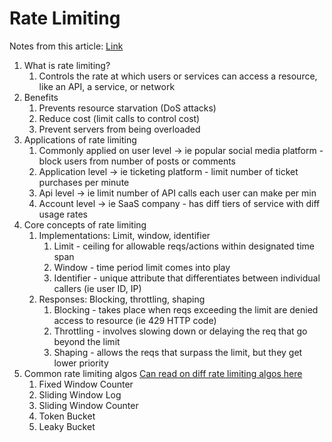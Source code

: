 # Rate Limiting
Notes from this article: [Link](https://blog.bytebytego.com/p/rate-limiting-fundamentals?utm_source=post-email-title&publication_id=817132&post_id=124962528&isFreemail=true&utm_medium=email)

1. What is rate limiting?
    1. Controls the rate at which users or services can access a resource, like an API, a service, or network
2. Benefits
    1. Prevents resource starvation (DoS attacks)
    2. Reduce cost (limit calls to control cost)
    3. Prevent servers from being overloaded
3. Applications of rate limiting
    1. Commonly applied on user level -> ie popular social media platform - block users from number of posts or comments
    2. Application level -> ie ticketing platform - limit number of ticket purchases per minute 
    3. Api level -> ie limit number of API calls each user can make per min
    4. Account level -> ie SaaS company - has diff tiers of service with diff usage rates
4. Core concepts of rate limiting
    1. Implementations: Limit, window, identifier
        1. Limit - ceiling for allowable reqs/actions within designated time span
        2. Window - time period limit comes into play
        3. Identifier - unique attribute that differentiates between individual callers (ie user ID, IP)
    2. Responses: Blocking, throttling, shaping
        1. Blocking - takes place when reqs exceeding the limit are denied access to resource (ie 429 HTTP code)
        2. Throttling - involves slowing down or delaying the req that go beyond the limit
        3. Shaping - allows the reqs that surpass the limit, but they get lower priority
5. Common rate limiting algos [Can read on diff rate limiting algos here](https://nordicapis.com/different-algorithms-to-implement-rate-limiting-in-apis/)
    1. Fixed Window Counter
    2. Sliding Window Log
    3. Sliding Window Counter
    4. Token Bucket
    5. Leaky Bucket

